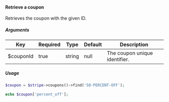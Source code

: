 #### Retrieve a coupon

Retrieves the coupon with the given ID.

##### Arguments

<table>
    <thead>
        <th>Key</th>
        <th>Required</th>
        <th>Type</th>
        <th>Default</th>
        <th>Description</th>
    </thead>
    <tbody>
        <tr>
            <td>$couponId</td>
            <td>true</td>
            <td>string</td>
            <td>null</td>
            <td>The coupon unique identifier.</td>
        </tr>
    </tbody>
</table>

##### Usage

```php
$coupon = $stripe->coupons()->find('50-PERCENT-OFF');

echo $coupon['percent_off'];
```
